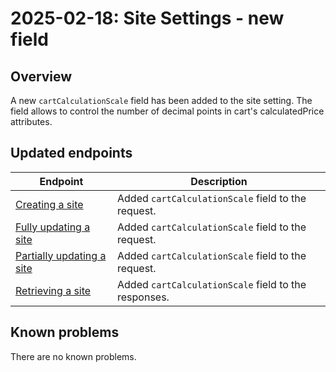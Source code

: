 ---
---

# 2025-02-18: Site Settings - new field

## Overview

A new `cartCalculationScale` field has been added to the site setting. The field allows to control the number of decimal points in cart's calculatedPrice attributes.

## Updated endpoints

| Endpoint                                                                                        | Description                                          |
|-------------------------------------------------------------------------------------------------|------------------------------------------------------|
| [Creating a site](/openapi/site-settings/#operation/POST-site-settings-create-site)             | Added `cartCalculationScale` field to the request.   |
| [Fully updating a site](/openapi/site-settings/#operation/PUT-site-settings-update-site-config) | Added `cartCalculationScale` field to the request.   |
| [Partially updating a site](/openapi/site-settings/#operation/PATCH-site-settings-update-site)  | Added `cartCalculationScale` field to the request.   |
| [Retrieving a site](/openapi/site-settings/#operation/GET-site-settings-retrieve-site-config)   | Added `cartCalculationScale` field to the responses. |

## Known problems

There are no known problems.